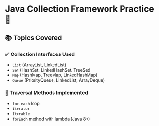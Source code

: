 # Java Collection Framework Practice 🚀

## 📚 Topics Covered

### ✅ Collection Interfaces Used
- `List` (ArrayList, LinkedList)
- `Set` (HashSet, LinkedHashSet, TreeSet)
- `Map` (HashMap, TreeMap, LinkedHashMap)
- `Queue` (PriorityQueue, LinkedList, ArrayDeque)

### 🔁 Traversal Methods Implemented
- `for-each` loop
- `Iterator`
- `Iterable`
- `forEach` method with lambda (Java 8+)


